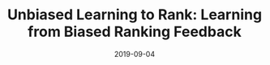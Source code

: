 ---
title: "Unbiased Learning to Rank: Learning from Biased Ranking Feedback"
collection: talks
type: "Invited Talk"
permalink: /talks/2019-09-04-pydata
venue: "the PyData Meetup"
date: 2019-09-04
location: "Amsterdam, The Netherlands"
youtube:
slides: /files/slides/2019-sea.pdf
publication: /publication/2019-sigir-tutorial
---
